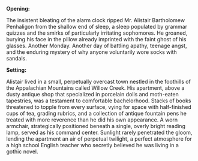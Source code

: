 **Opening:**

The insistent bleating of the alarm clock ripped Mr. Alistair Bartholomew Penhaligon from the shallow end of sleep, a sleep populated by grammar quizzes and the smirks of particularly irritating sophomores. He groaned, burying his face in the pillow already imprinted with the faint ghost of his glasses. Another Monday. Another day of battling apathy, teenage angst, and the enduring mystery of why anyone voluntarily wore socks with sandals.

**Setting:**

Alistair lived in a small, perpetually overcast town nestled in the foothills of the Appalachian Mountains called Willow Creek. His apartment, above a dusty antique shop that specialized in porcelain dolls and moth-eaten tapestries, was a testament to comfortable bachelorhood. Stacks of books threatened to topple from every surface, vying for space with half-finished cups of tea, grading rubrics, and a collection of antique fountain pens he treated with more reverence than he did his own appearance. A worn armchair, strategically positioned beneath a single, overly bright reading lamp, served as his command center. Sunlight rarely penetrated the gloom, lending the apartment an air of perpetual twilight, a perfect atmosphere for a high school English teacher who secretly believed he was living in a gothic novel.
